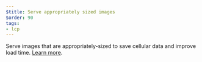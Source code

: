 ```yaml
---
$title: Serve appropriately sized images
$order: 90
tags:
- lcp
---
```

Serve images that are appropriately-sized to save cellular data and improve
load time. [Learn more](https://web.dev/uses-responsive-images/).
